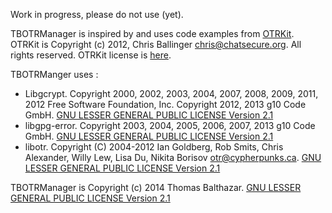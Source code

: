 Work in progress, please do not use (yet).

TBOTRManager is inspired by and uses code examples from [OTRKit](https://github.com/ChatSecure/OTRKit).  
OTRKit is Copyright (c) 2012, Chris Ballinger <chris@chatsecure.org>. All rights reserved.
OTRKit license is [here](https://github.com/ChatSecure/OTRKit/blob/master/LICENSE).

TBOTRManger uses :  

* Libgcrypt. Copyright 2000, 2002, 2003, 2004, 2007, 2008, 2009, 2011, 2012 Free Software Foundation, Inc. Copyright 2012, 2013 g10 Code GmbH. [GNU LESSER GENERAL PUBLIC LICENSE Version 2.1](http://www.gnu.org/licenses/lgpl-2.1.txt)  
* libgpg-error. Copyright 2003, 2004, 2005, 2006, 2007, 2013 g10 Code GmbH. [GNU LESSER GENERAL PUBLIC LICENSE Version 2.1](http://www.gnu.org/licenses/lgpl-2.1.txt)  
* libotr. Copyright (C) 2004-2012  Ian Goldberg, Rob Smits, Chris Alexander, Willy Lew, Lisa Du, Nikita Borisov <otr@cypherpunks.ca>. [GNU LESSER GENERAL PUBLIC LICENSE Version 2.1](http://www.gnu.org/licenses/lgpl-2.1.txt)

TBOTRManager is Copyright (c) 2014 Thomas Balthazar. [GNU LESSER GENERAL PUBLIC LICENSE Version 2.1](http://www.gnu.org/licenses/lgpl-2.1.txt)